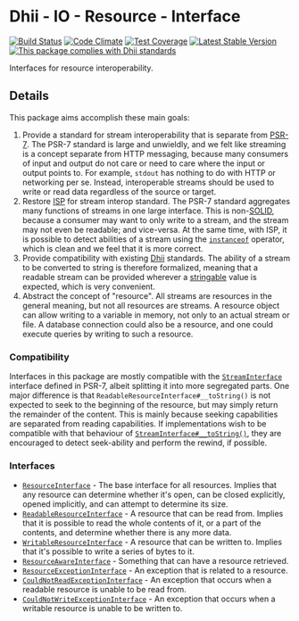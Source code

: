 # Dhii - IO - Resource - Interface

[![Build Status](https://travis-ci.org/Dhii/io-resource-interface.svg?branch=master)](https://travis-ci.org/Dhii/io-resource-interface)
[![Code Climate](https://codeclimate.com/github/Dhii/io-resource-interface/badges/gpa.svg)](https://codeclimate.com/github/Dhii/io-resource-interface)
[![Test Coverage](https://codeclimate.com/github/Dhii/io-resource-interface/badges/coverage.svg)](https://codeclimate.com/github/Dhii/io-resource-interface/coverage)
[![Latest Stable Version](https://poser.pugx.org/dhii/io-resource-interface/version)](https://packagist.org/packages/dhii/io-resource-interface)
[![This package complies with Dhii standards](https://img.shields.io/badge/Dhii-Compliant-green.svg?style=flat-square)][Dhii]

Interfaces for resource interoperability.

## Details
This package aims accomplish these main goals:

1. Provide a standard for stream interoperability that is separate from [PSR-7].
The PSR-7 standard is large and unwieldly, and we felt like streaming is a
concept separate from HTTP messaging, because many consumers of input and output
do not care or need to care where the input or output points to. For example,
`stdout` has nothing to do with HTTP or networking per se. Instead,
interoperable streams should be used to write or read data regardless of the
source or target.
2. Restore [ISP] for stream interop standard. The PSR-7 standard aggregates many
functions of streams in one large interface. This is non-[SOLID], because a
consumer may want to only write to a stream, and the stream may not even be
readable; and vice-versa. At the same time, with ISP, it is possible to detect
abilities of a stream using the [`instanceof`] operator, which is clean and
we feel that it is more correct.
3. Provide compatibility with existing [Dhii] standards. The ability of a stream
to be converted to string is therefore formalized, meaning that a readable
stream can be provided wherever a [stringable] value is expected, which is very
convenient.
4. Abstract the concept of "resource". All streams are resources in the general
meaning, but not all resources are streams. A resource object can allow writing
to a variable in memory, not only to an actual stream or file. A database
connection could also be a resource, and one could execute queries by writing
to such a resource.

### Compatibility
Interfaces in this package are mostly compatible with the [`StreamInterface`]
interface defined in PSR-7, albeit splitting it into more segregated parts. One major
difference is that `ReadableResourceInterface#__toString()` is not expected to
seek to the beginning of the resource, but may simply return the remainder of
the content. This is mainly because seeking capabilities are separated from
reading capabilities. If implementations wish to be compatible with that
behaviour of [`StreamInterface#__toString()`], they are encouraged to detect
seek-ability and perform the rewind, if possible.

### Interfaces
- [`ResourceInterface`] - The base interface for all resources. Implies that
any resource can determine whether it's open, can be closed explicitly, opened
implicitly, and can attempt to determine its size.
- [`ReadableResourceInterface`] - A resource that can be read from. Implies that
it is possible to read the whole contents of it, or a part of the contents,
and determine whether there is any more data.
- [`WritableResourceInterface`] - A resource that can be written to. Implies
that it's possible to write a series of bytes to it.
- [`ResourceAwareInterface`] - Something that can have a resource retrieved.
- [`ResourceExceptionInterface`] - An exception that is related to a resource.
- [`CouldNotReadExceptionInterface`] - An exception that occurs when a
readable resource is unable to be read from.
- [`CouldNotWriteExceptionInterface`] - An exception that occurs when a writable
resource is unable to be written to.


[Dhii]:         https://github.com/Dhii/dhii
[PSR-7]:        http://www.php-fig.org/psr/psr-7/
[ISP]:          https://en.wikipedia.org/wiki/Interface_segregation_principle
[SOLID]:        https://en.wikipedia.org/wiki/SOLID_(object-oriented_design)
[stringable]:   https://github.com/Dhii/stringable-interface

[`instanceof`]:                             php.net/manual/en/internals2.opcodes.instanceof.php
[`StreamInterface`]:                        https://github.com/php-fig/http-message/blob/master/src/StreamInterface.php
[`ReadableResourceInterface#__toString()`]: https://github.com/Dhii/io-resource-interface/blob/task/initial-interfaces/src/ReadableResourceInterface.php#L44
[`StreamInterface#__toString()`]:           https://github.com/php-fig/http-message/blob/master/src/StreamInterface.php#L28

[`ResourceInterface`]:                  src/ResourceInterface.php
[`ReadableResourceInterface`]:          src/ReadableResourceInterface.php
[`WritableResourceInterface`]:          src/WritableResourceInterface.php
[`ResourceAwareInterface`]:             src/ResourceAwareInterface.php
[`ResourceExceptionInterface`]:         src/Exception/ResourceExceptionInterface.php
[`CouldNotReadExceptionInterface`]:     src/Exception/CouldNotReadExceptionInterface.php
[`CouldNotWriteExceptionInterface`]:    src/Exception/CouldNotWriteExceptionInterface.php
